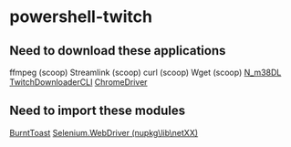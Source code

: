 # powershell-twitch

## Need to download these applications
ffmpeg (scoop)
Streamlink (scoop)
curl (scoop)
Wget (scoop)
[N_m38DL](https://github.com/nilaoda/N_m3u8DL-CLI)
[TwitchDownloaderCLI](https://github.com/lay295/TwitchDownloader)
[ChromeDriver](https://sites.google.com/chromium.org/driver/downloads?authuser=0)

## Need to import these modules
[BurntToast](https://www.powershellgallery.com/packages/BurntToast/)
[Selenium.WebDriver (nupkg\lib\netXX\)](https://www.nuget.org/packages/Selenium.WebDriver)